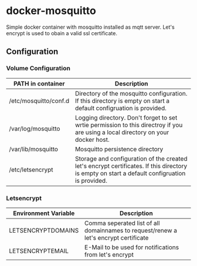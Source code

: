 # docker-mosquitto

Simple docker container with mosquitto installed as mqtt server.
Let's encrypt is used to obain a valid ssl certificate.

## Configuration
 
 ### Volume Configuration
  | PATH in container | Description |
  | ---------------------- | ----------- |
  | /etc/mosquitto/conf.d | Directory of the mosquitto configuration. If this directory is empty on start a default configruation is provided. |
  | /var/log/mosquitto | Logging directory. Don't forget to set wrtie permission to this directroy if you are using a local directory on your docker host.|
  | /var/lib/mosquitto | Mosquitto persistence directory |
  | /etc/letsencrypt | Storage and configuration of the created let's encrypt certificates. If this directory is empty on start a default configruation is provided.|
 
 ### Letsencrypt
  | Environment Variable | Description |
  | ---------------------- | ----------- |
  | LETSENCRYPTDOMAINS | Comma seperated list of all domainnames to request/renew a let's encrypt certificate |
  | LETSENCRYPTEMAIL | E-Mail to be used for notifications from let's encrypt |

